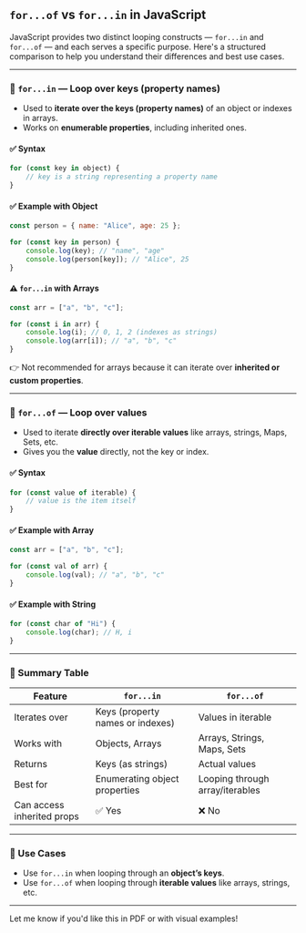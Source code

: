 ## `for...of` vs `for...in` in JavaScript

JavaScript provides two distinct looping constructs — `for...in` and `for...of` — and each serves a specific purpose. Here's a structured comparison to help you understand their differences and best use cases.

---

### 🔁 `for...in` — Loop over **keys** (property names)

- Used to **iterate over the keys (property names)** of an object or indexes in arrays.
- Works on **enumerable properties**, including inherited ones.

#### ✅ Syntax

```js
for (const key in object) {
    // key is a string representing a property name
}
```

#### ✅ Example with Object

```js
const person = { name: "Alice", age: 25 };

for (const key in person) {
    console.log(key); // "name", "age"
    console.log(person[key]); // "Alice", 25
}
```

#### ⚠️ `for...in` with Arrays

```js
const arr = ["a", "b", "c"];

for (const i in arr) {
    console.log(i); // 0, 1, 2 (indexes as strings)
    console.log(arr[i]); // "a", "b", "c"
}
```

👉 Not recommended for arrays because it can iterate over **inherited or custom properties**.

---

### 🔁 `for...of` — Loop over **values**

- Used to iterate **directly over iterable values** like arrays, strings, Maps, Sets, etc.
- Gives you the **value** directly, not the key or index.

#### ✅ Syntax

```js
for (const value of iterable) {
    // value is the item itself
}
```

#### ✅ Example with Array

```js
const arr = ["a", "b", "c"];

for (const val of arr) {
    console.log(val); // "a", "b", "c"
}
```

#### ✅ Example with String

```js
for (const char of "Hi") {
    console.log(char); // H, i
}
```

---

### 🧠 Summary Table

| Feature                    | `for...in`                       | `for...of`                      |
| -------------------------- | -------------------------------- | ------------------------------- |
| Iterates over              | Keys (property names or indexes) | Values in iterable              |
| Works with                 | Objects, Arrays                  | Arrays, Strings, Maps, Sets     |
| Returns                    | Keys (as strings)                | Actual values                   |
| Best for                   | Enumerating object properties    | Looping through array/iterables |
| Can access inherited props | ✅ Yes                           | ❌ No                           |

---

### 🚨 Use Cases

- Use `for...in` when looping through an **object’s keys**.
- Use `for...of` when looping through **iterable values** like arrays, strings, etc.

---

Let me know if you'd like this in PDF or with visual examples!
